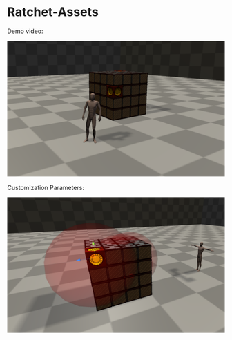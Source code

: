 # Ratchet-Assets

Demo video:

[![Video](https://github.com/guillemelmor/Ratchet-Assets/blob/main/Demo.png?raw=true)](https://youtu.be/cKadVHIR53Q)

Customization Parameters:

[![Video](https://github.com/guillemelmor/Ratchet-Assets/blob/main/Customization.png?raw=true)](https://youtu.be/EUWPr5FmAvs)
